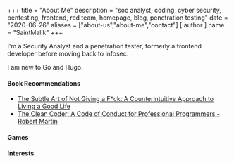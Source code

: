 +++
title = "About Me"
description = "soc analyst, coding, cyber security, pentesting, frontend, red team, homepage, blog, penetration testing"
date = "2020-06-26"
aliases = ["about-us","about-me","contact"]
[ author ]
  name = "SaintMalik"
+++


I'm a Security Analyst and a penetration tester, formerly a frontend developer before moving back to infosec.

I am new to Go and Hugo.

#### Book Recommendations
- [The Subtle Art of Not Giving a F*ck: A Counterintuitive Approach to Living a Good Life](https://www.amazon.com/Subtle-Art-Not-Giving-Counterintuitive/dp/0062457713)
- [The Clean Coder: A Code of Conduct for Professional Programmers - Robert Martin](https://www.amazon.com/Clean-Coder-Conduct-Professional-Programmers/dp/013708107)

<!-- - [Computer Science Distilled: Learn The Art Of Solving Computational Problems - Wladston Ferreira Filho](https://www.amazon.com/Computer-Science-Distilled-Computational-Problems/dp/0997316020) -->


#### Games


#### Interests

